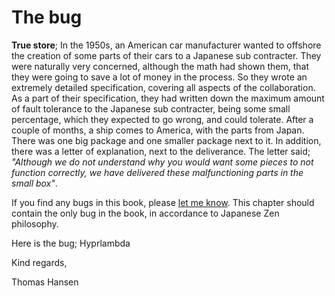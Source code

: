 # The bug

**True store**; In the 1950s, an American car manufacturer wanted to offshore the creation of some parts of their cars to a Japanese sub contracter. They were naturally very concerned, although the math had shown them, that they were going to save a lot of money in the process. So they wrote an extremely detailed specification, covering all aspects of the collaboration. As a part of their specification, they had written down the maximum amount of fault tolerance to the Japanese sub contracter, being some small percentage, which they expected to go wrong, and could tolerate. After a couple of months, a ship comes to America, with the parts from Japan. There was one big package and one smaller package next to it. In addition, there was a letter of explanation, next to the deliverance. The letter said; *"Although we do not understand why you would want some pieces to not function correctly, we have delivered these malfunctioning parts in the small box"*.

If you find any bugs in this book, please [let me know](https://github.com/polterguy/phosphorusfive-dox/issues). This chapter should contain the only bug in the book, in accordance to Japanese Zen philosophy.

Here is the bug; Hyprlambda

Kind regards,

Thomas Hansen
